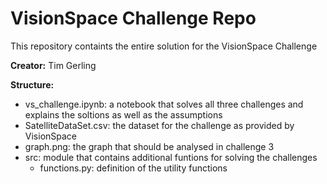 # VisionSpace Challenge Repo

This repository containts the entire solution for the VisionSpace Challenge

**Creator:** Tim Gerling

**Structure:**
- vs_challenge.ipynb: a notebook that solves all three challenges and explains the soltions as well as the assumptions
- SatelliteDataSet.csv: the dataset for the challenge as provided by VisionSpace
- graph.png: the graph that should be analysed in challenge 3
- src: module that contains additional funtions for solving the challenges
    - functions.py: definition of the utility functions 